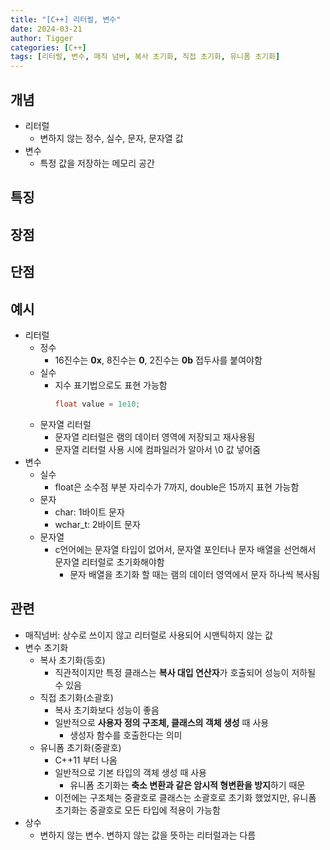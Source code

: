 ```yaml
---
title: "[C++] 리터럴, 변수"
date: 2024-03-21
author: Tigger
categories: [C++]
tags: [리터럴, 변수, 매직 넘버, 복사 초기화, 직접 초기화, 유니폼 초기화]
---
```


## 개념
+ 리터럴
  + 변하지 않는 정수, 실수, 문자, 문자열 값
+ 변수
  + 특정 값을 저장하는 메모리 공간

## 특징

## 장점

## 단점

## 예시
+ 리터럴
  + 정수
    + 16진수는 **0x**, 8진수는 **0**, 2진수는 **0b** 접두사를 붙여야함
  + 실수
    + 지수 표기법으로도 표현 가능함
		```cpp
		float value = 1e10;
		```
  + 문자열 리터럴
    + 문자열 리터럴은 램의 데이터 영역에 저장되고 재사용됨
    + 문자열 리터럴 사용 시에 컴파일러가 알아서 \0 값 넣어줌
+ 변수
  + 실수
    + float은 소수점 부분 자리수가 7까지, double은 15까지 표현 가능함
  + 문자
    + char: 1바이트 문자
    + wchar_t: 2바이트 문자
  + 문자열
    + c언어에는 문자열 타입이 없어서, 문자열 포인터나 문자 배열을 선언해서 문자열 리터럴로 초기화해야함
      + 문자 배열을 초기화 할 때는 램의 데이터 영역에서 문자 하나씩 복사됨

## 관련
+ 매직넘버: 상수로 쓰이지 않고 리터럴로 사용되어 시맨틱하지 않는 값
+ 변수 초기화
  + 복사 초기화(등호)
    + 직관적이지만 특정 클래스는 **복사 대입 연산자**가 호출되어 성능이 저하될 수 있음
  + 직접 초기화(소괄호)
    + 복사 초기화보다 성능이 좋음
    + 일반적으로 **사용자 정의 구조체, 클래스의 객체 생성** 때 사용
      + 생성자 함수를 호출한다는 의미
  + 유니폼 초기화(중괄호)
    + C++11 부터 나옴
    + 일반적으로 기본 타입의 객체 생성 때 사용
      + 유니폼 초기화는 **축소 변환과 같은 암시적 형변환을 방지**하기 때문
    + 이전에는 구조체는 중괄호로 클래스는 소괄호로 초기화 했었지만, 유니폼 초기화는 중괄호로 모든 타입에 적용이 가능함
+ 상수
  + 변하지 않는 변수. 변하지 않는 값을 뜻하는 리터럴과는 다름
